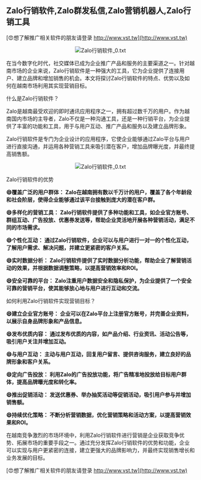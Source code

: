 ## **Zalo行销软件,Zalo群发私信,Zalo营销机器人,Zalo行销工具**

[😍想了解推广相关软件的朋友请登录 http://www.vst.tw](http://www.vst.tw)

 <center><img src="https://vst.tw/MP4/tuiguang/png/0.png" alt="Zalo行销软件_0.txt"></center>

在当今数字化时代，社交媒体已成为企业推广产品和服务的主要渠道之一。针对越南市场的企业来说，Zalo行销软件是一种强大的工具，它为企业提供了连接用户、建立品牌和增加销售的机会。本文将探讨Zalo行销软件的特点、优势以及如何在越南市场利用其实现营销目标。

什么是Zalo行销软件？

Zalo是越南最受欢迎的即时通讯应用程序之一，拥有超过数千万的用户。作为越南国内市场的主导者，Zalo不仅是一种沟通工具，还是一种行销平台，为企业提供了丰富的功能和工具，用于与用户互动、推广产品和服务以及建立品牌形象。

Zalo行销软件是专门为企业设计的应用程序，它使企业能够通过Zalo平台与用户进行直接沟通，并运用各种营销工具来吸引潜在客户，增加品牌曝光度，并最终提高销售额。

 <center><img src="https://vst.tw/MP4/tuiguang/png/1.png" alt="Zalo行销软件_0.txt"></center>

Zalo行销软件的优势

**😄覆盖广泛的用户群体： Zalo在越南拥有数以千万计的用户，覆盖了各个年龄段和社会阶层，使得企业能够通过该平台接触到庞大的潜在客户群。**

**😄多样化的营销工具： Zalo行销软件提供了多种功能和工具，如企业官方账号、群组互动、广告投放、优惠券发送等，帮助企业灵活地开展各种营销活动，满足不同的市场需求。**

**😄个性化互动： 通过Zalo行销软件，企业可以与用户进行一对一的个性化互动，了解用户需求、解决问题，并建立更紧密的客户关系。**

**😄实时数据分析： Zalo行销软件提供了实时数据分析功能，帮助企业了解营销活动的效果，并根据数据调整策略，以提高营销效率和ROI。**

**😄安全可靠的平台： Zalo注重用户数据安全和隐私保护，为企业提供了一个安全可靠的营销平台，使其能够放心地与用户进行互动和交流。**

如何利用Zalo行销软件实现营销目标？

**😄建立企业官方账号： 企业可以在Zalo平台上注册官方账号，并完善企业资料，以展示自身品牌形象和产品信息。**

**😄发布优质内容： 通过发布优质的内容，如产品介绍、行业资讯、活动公告等，吸引用户关注并增加互动。**

**😄与用户互动： 主动与用户互动，回复用户留言、提供咨询服务，建立良好的品牌形象和客户关系。**

**😄定向广告投放： 利用Zalo的广告投放功能，将广告精准地投放给目标用户群体，提高品牌曝光度和转化率。**

**😄推出促销活动： 发送优惠券、举办抽奖活动等促销活动，吸引用户参与并增加销售额。**

**😄持续优化策略： 不断分析营销数据，优化营销策略和活动方案，以提高营销效果和ROI。**

在越南竞争激烈的市场环境中，利用Zalo行销软件进行营销是企业获取竞争优势、拓展市场的重要手段之一。通过充分发挥Zalo行销软件的优势和功能，企业可以实现与用户更紧密的连接，建立更强大的品牌影响力，并最终实现销售增长和业务发展的目标。

[😍想了解推广相关软件的朋友请登录 http://www.vst.tw](http://www.vst.tw)



